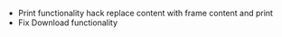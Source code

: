 * Print functionality hack replace content with frame content and print
* Fix Download functionality
